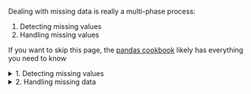 Dealing with missing data is really a multi-phase process:
1. Detecting missing values
2. Handling missing values

If you want to skip this page, the [pandas cookbook](https://pandas.pydata.org/pandas-docs/stable/user_guide/cookbook.html#cookbook-missing-data) likely has everything you need to know

<details> <summary>1. Detecting missing values </summary> 

# 1. Detecting missing values
This has two paths: the easy path using `df.isna.sum()`, or the hard path which requires digging into how pandas, Python, and numpy all treat missing data a bit differently. 

## You can stop here if you just want the easy path
`df.isna().sum()` will show you how many missing values per column. 

`df.isna().any()` shows you Trey/False if a column has at least one missing value

Check the [pandas documentation](https://pandas.pydata.org/pandas-docs/stable/user_guide/missing_data.html) for more. 

First, let’s define what missing data is:
- A column value is missing a value
- An expected row in a time series is missing

### Question 1: How many of each datatype are you working with?
How many integer columns? How many datetime columns? Are all of your columns using the correct data types? Fix that first...

```python   
# List counts of data types
df.dtypes.value_counts()
```
>>> float64: 3
>>> bool: 1
>>> datetime64[ns]: 1
>>> object: 1

### Question 2: How was the data in the column created?
If it is from a source system or data warehouse, fine. But if you created this value earlier during EDA or Feature Extraction etc, you need to realize that your calculation or aggregation may have been the *cause of the missing data* or *may include assumptions you didn’t realize*.
- pandas `sum()` skips `NaN` (i.e. treats it as 0)
- pandas default: if you use arithmetic and one value is `NaN`, the result is `NaN`
- The sum of an all empty series or column is this 0
- `groupby()` drops all rows in which the grouped column values are `NaN`

### Question 3: What does a column with missing data look like?
Python and pandas has several ways to tell you “This cell is missing a value”. Unfortunately you have to get down into the details to uncover. 

100% True Positive missing values include:
- Integer columns might show `NaN` or `<NA>`
- datetime columns show `NaT`

100% “You have to know your data” True Positive missing values include:
- Who knows what’s in string columns. Your users might have enter `?` to denote missing values, or maybe they manually entered `N/A`
- You have to play detective here

### Question 4: How do we identify missing values? 
#### The easy button: 
Use pandas `isna()` and `notna`: 
- `pd.isna(df[‘col’])` returns True for all missing values
- `df[‘col’].notna()` returns True for all real values and False for missing
- These work for all data types 

#### More backstory/details if you want
This can be made to be harder than you would think... Partly this is because of a difference in how pandas, Python, and numpy all treat “missing data” a bit differently 

**How *not* to identify missing integer data**
- Python and numpy treat `nan` as an unknown value such that one `nan` does not equal another `nan`
- `np.nan == np.nan` results in False
- `None == None` results in True
- `NaN` is actually a *float* 
- Trying to detect missing values using `np.nan` actually casts entire column to a float before comparing 
- Hence this fails to find any rows: `df[‘col’] == np.nan` (all rows returned with `False` indicating no match)
- Pandas 1.0 changed from using `np.nan`  internally to using `pandas.NA` to represent missing data
- Python and pandas both treat `NaT` the same as `NaN` such that assigning a value of `np.nan` to a datetime column results in it being `NaT`

</details> 
 
<details> <summary>2. Handling missing data</summary> 

Many, many choices here for cleaning, filling missing data

* Note: don’t forget to include `inPlace=True` if you want to keep the DataFrame in the same variable

* Note: use `axis=` to specifically target rows (0 or ‘index’ a.k.a rows) or columns (1 or ‘columns’). `axis=0` is the default 

* Note: default value for the `how` parameter is `any` 

Related docs:
- [First place I would go is the Kissing values cookbook](https://pandas.pydata.org/pandas-docs/stable/user_guide/cookbook.html#cookbook-missing-data) in the pandas documentation
- [pandas do a on missing values](https://pandas.pydata.org/pandas-docs/stable/user_guide/missing_data.html) has a lot of good info 
* [dropna()](https://pandas.pydata.org/pandas-docs/stable/reference/api/pandas.DataFrame.dropna.html)
* [fillna()](https://pandas.pydata.org/pandas-docs/stable/reference/api/pandas.DataFrame.fillna.html#pandas.DataFrame.fillna)

# What type of “missing data” are you dealing with?
Rubin (1976. “Inference and Missing Data.” Biometrika 63 (3): 581–90.) gave us three types of missing data that help us both classify the probability that a column has missing data as well as how we want to handle the missing data in that column. 
1. Missing Completely at Random (MCAR)
1. Missing at Random (MAR)
1. Missing Not at Random (MNAR)

## MCAR
If the reason the data is missing is unrelated to the data, you have an MCAR problem

Examples of MCAR:
- Observations of temperature - some data are missing because sensor ran out of batteries for a period
- Log analysis - some samples missing because of a software bug
- “date_of_birth” missing for some samples because it was not a required field in version 1.0 of survey collection tool

## MAR
If the reason the data is missing is related to the data, you have a MAR problem 

Examples of MAR:
- “has_taken_parental_leave” blank for 80% of male respondents because they tend to ignore the question more often than women do (i.e. the reason this value is missing is related to another column, “gender”)

## MNAR
If you have no idea why the data is missing, you are screwed 


# Option: delete rows
### If row has any NaN or NaT values 
* Drop rows with any NaN or NaT values in any column `df.dropna()`
* Drop rows where all row values are NaN `df.dropna(how=‘all’)`
   * Use case is different from `df.dropna()` - use this when you want to delete “blank lines” while preserving “rows that have just a few NaN values”

### If certain columns have NaN
* Drop rows if they have specific column(s) that have any NaN: `df.dropna(subset=[‘zipcode’, ‘income’])` to drop rows that had missing values in `zipcode` or `income`
   * I’m not sure if this is an `and` or `or` operation though and docs don’t help


### If the row has a certain % of rows that are NaN
* Drop any rows with less than 2 actual values (not NaN values): `df.dropna(thresh=2)`
* Drop rows with that have a % of NaN rows greater than a threshold `df.dropna(df.shape[0] > .9)` to drop any column with less than 90% non-NaN values

# Option: delete columns
### Drop any columns with NaN
* Drop any column that has at least one NaN `df.dropna(axis=‘columns’)`

### Drop any columns above a threshold 
* Drop any columns with less than 2 actual values (not NaN values): `df.dropna(thresh=2, axis=1)`

# Option: replace missing values
So many choices here!
* Replace with a static value
   * Replace with 0 `df.fillna(0)`
   * Replace with a string `df.fillna(‘__MISSING__’)`
   * The latter allows you to group all NaN into one bucket
* Replace with the previous row’s value `df.fillna(method=‘bfill’)` using ‘forward fill’ (similar to lag in SQL). `backfill` is also accepted
* Replace with the next row’s value `df.fillna(method=‘ffill’)` using ‘forward fill’ (similar to lead in SQL). `pad` is also acceptable 
* Replace with specific values for specific columns 
   * `values = {‘A’: 0, ‘B’: 1}
   * `df.fillna(value=values)`
* Replace only the first NaN `dr.dropna(limit=1)`
   * If axis is rows, only fills the first NaN in the row leaving any remaining unchanged 
   * If the axis is columns, only fills the first NaN value in the column leaving any remaining unchanged 
* Replace with the mean / average 
   * `med = df[‘life_sq’].median()`
   * `df[‘life_sq’].fillna(med)`
* Replace with the mode
* Replace with the regression to predict the correct value
* Replace with a **Stochastic regression** 
* Replace with a **Hot-deck imputation** which replaces NaN with a randomly selected value for the same column from another row that has similar values 
   * See below for `impute` examples

## Interpolation is also an option
interpolate fills missing values by interpolation which is especially useful for sequential or time series data. The default method is linear but it can be changed using method parameter. Some available options are polynomial, quadratic, cubic. 

```python   

# Drop all rows where Area is unassigned
df = df.dropna(subset=['Owner'])

######################################
# When there are (a) relatively few features and (b) a relatively small dataset
# 
# Use a heatmap 
######################################

cols = df.columns[:30] # first 30 columns
colours = ['#000099', '#ffff00'] # specify the colours - yellow is missing. blue is not missing.
sns.heatmap(df[cols].isnull(), cmap=sns.color_palette(colours))

######################################
# When there are (a) relatively few features and (b) a relatively small dataset
# 
# Get the % of missing.
######################################
for col in df.columns:
    pct_missing = np.mean(df[col].isnull())
    print('{} - {}%'.format(col, round(pct_missing*100)))
# update to f string

######################################
# Identify Missing Data Technique 3: Histogram  
#     Use when there might be a lot of features
#     Use when large dataset   
######################################

# first create missing indicator for features with missing data
for col in df.columns:
    missing = df[col].isnull()
    num_missing = np.sum(missing)

######################################
# Missing Data Cleanup Techniques
#    Technique #1: Listwise Deletion
#    What it is: Dropping entire rows
#    When to use: When you are 100% sure you do not need this data/observation/row
######################################
# Decision: "Drop any rows that are missing 35 or more features (ie column values in that row)
# drop rows with a lot of missing values.
ind_missing = df[df['num_missing'] > 35].index
df_less_missing_rows = df.drop(ind_missing, axis=0)


######################################
# Missing Data Cleanup Techniques
#    Technique #3: Imputation (replacement)
#    What it is: Replace missing row and/or feature values
#       - Numeric features: replace missing with median or average values for the feature 
#       - Categorical features: replace missing with the mode (most frequently occurring value)
#    When to use: 
######################################

### Single feature:
# replace missing values with the median.
med = df['life_sq'].median()
print(med)
df['life_sq'] = df['life_sq'].fillna(med)

### All NUMERIC features at once:

# impute the missing values and create the missing value indicator variables for each numeric column.
df_numeric = df.select_dtypes(include=[np.number])
numeric_cols = df_numeric.columns.values

for col in numeric_cols:
    missing = df[col].isnull()
    num_missing = np.sum(missing)
    
    if num_missing > 0:  # only do the imputation for the columns that have missing values.
        print('imputing missing values for: {}'.format(col))
        df['{}_ismissing'.format(col)] = missing
        med = df[col].median()
        df[col] = df[col].fillna(med)

### All CATEGORICAL features are once:

# impute the missing values and create the missing value indicator variables for each non-numeric column.
df_non_numeric = df.select_dtypes(exclude=[np.number])
non_numeric_cols = df_non_numeric.columns.values

for col in non_numeric_cols:
    missing = df[col].isnull()
    num_missing = np.sum(missing)
    
    if num_missing > 0:  # only do the imputation for the columns that have missing values.
        print('imputing missing values for: {}'.format(col))
        df['{}_ismissing'.format(col)] = missing
        
        top = df[col].describe()['top'] # impute with the most frequent value.
        df[col] = df[col].fillna(top)
```

 </details> 